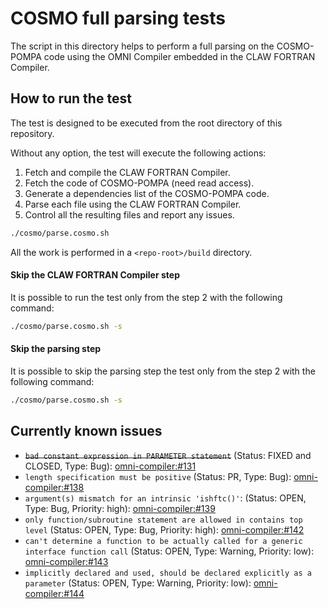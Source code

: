 # COSMO full parsing tests
The script in this directory helps to perform a full parsing on the COSMO-POMPA
code using the OMNI Compiler embedded in the CLAW FORTRAN Compiler.

## How to run the test
The test is designed to be executed from the root directory of this repository.

Without any option, the test will execute the following actions:
1) Fetch and compile the CLAW FORTRAN Compiler.
2) Fetch the code of COSMO-POMPA (need read access).
3) Generate a dependencies list of the COSMO-POMPA code.
4) Parse each file using the CLAW FORTRAN Compiler.
5) Control all the resulting files and report any issues.

```bash
./cosmo/parse.cosmo.sh
```

All the work is performed in a `<repo-root>/build` directory.

#### Skip the CLAW FORTRAN Compiler step
It is possible to run the test only from the step 2 with the following command:
```bash
./cosmo/parse.cosmo.sh -s
```

#### Skip the parsing step
It is possible to skip the parsing step the test only from the step 2 with the following command:
```bash
./cosmo/parse.cosmo.sh -s
```

## Currently known issues
* ~~`bad constant expression in PARAMETER statement`~~ (Status: FIXED and CLOSED, Type: Bug): [omni-compiler:#131](https://github.com/omni-compiler/omni-compiler/issues/131)
* `length specification must be positive` (Status: PR, Type: Bug):
[omni-compiler:#138](https://github.com/omni-compiler/omni-compiler/issues/138)
* `argument(s) mismatch for an intrinsic 'ishftc()'`: (Status: OPEN, Type: Bug, Priority: high):
[omni-compiler:#139](https://github.com/omni-compiler/omni-compiler/issues/139)
* `only function/subroutine statement are allowed in contains top level` (Status: OPEN, Type: Bug, Priority: high):
[omni-compiler:#142](https://github.com/omni-compiler/omni-compiler/issues/142)
* `can't determine a function to be actually called for a generic interface function call` (Status: OPEN, Type: Warning, Priority: low):
[omni-compiler:#143](https://github.com/omni-compiler/omni-compiler/issues/143)
* `implicitly declared and used, should be declared explicitly as a parameter` (Status: OPEN, Type: Warning, Priority: low):
[omni-compiler:#144](https://github.com/omni-compiler/omni-compiler/issues/144)
